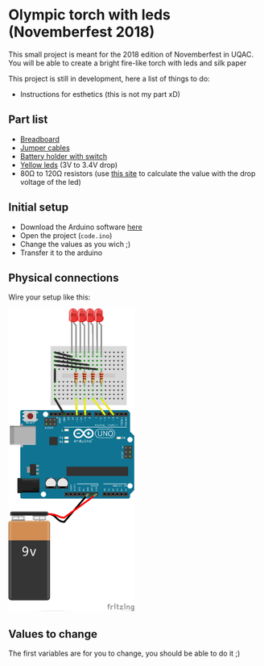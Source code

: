 # Olympic torch with leds (Novemberfest 2018)
This small project is meant for the 2018 edition of Novemberfest in UQAC.
You will be able to create a bright fire-like torch with leds and silk paper

This project is still in development, here a list of things to do:

* Instructions for esthetics (this is not my part xD)

## Part list

* <a href="https://www.adafruit.com/product/65" target="_blank">Breadboard</a>
* <a href="https://www.adafruit.com/product/759" target="_blank">Jumper cables</a>
* <a href="https://www.adafruit.com/product/67" target="_blank">Battery holder with switch</a>
* <a href="https://www.adafruit.com/product/2700" target="_blank">Yellow leds</a> (3V to 3.4V drop) 
* 80Ω to 120Ω resistors (use <a href="http://ledcalc.com/" target="_blank">this site</a> to calculate the value with the drop voltage of the led)


## Initial setup

* Download the Arduino software <a href="https://www.arduino.cc/en/Main/Software" target="_blank">here</a>
* Open the project (`code.ino`)
* Change the values as you wich ;)
* Transfer it to the arduino

## Physical connections

Wire your setup like this:

<img src="https://raw.githubusercontent.com/Eradash/torche-olympique-leds/master/schema.png" width="250" height="600" />

## Values to change

The first variables are for you to change, you should be able to do it ;)

